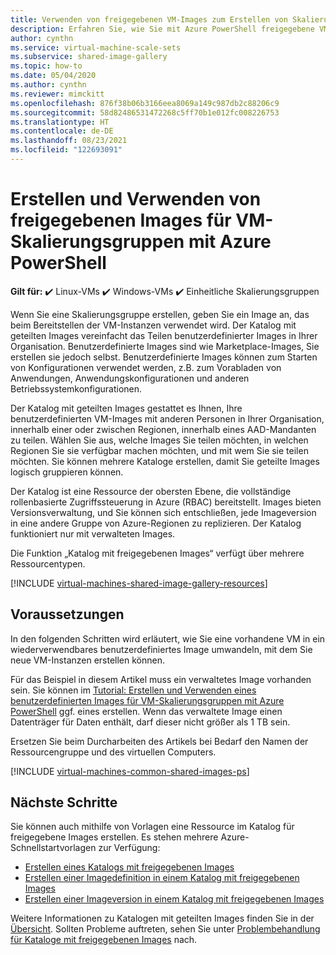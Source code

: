 ```yaml
---
title: Verwenden von freigegebenen VM-Images zum Erstellen von Skalierungsgruppen in Azure PowerShell
description: Erfahren Sie, wie Sie mit Azure PowerShell freigegebene VM-Images erstellen können, mit denen Sie VM-Skalierungsgruppen in Azure bereitstellen können.
author: cynthn
ms.service: virtual-machine-scale-sets
ms.subservice: shared-image-gallery
ms.topic: how-to
ms.date: 05/04/2020
ms.author: cynthn
ms.reviewer: mimckitt
ms.openlocfilehash: 876f38b06b3166eea8069a149c987db2c88206c9
ms.sourcegitcommit: 58d82486531472268c5ff70b1e012fc008226753
ms.translationtype: HT
ms.contentlocale: de-DE
ms.lasthandoff: 08/23/2021
ms.locfileid: "122693091"
---
```

# <a name="create-and-use-shared-images-for-virtual-machine-scale-sets-with-the-azure-powershell"></a>Erstellen und Verwenden von freigegebenen Images für VM-Skalierungsgruppen mit Azure PowerShell

**Gilt für:** :heavy_check_mark: Linux-VMs :heavy_check_mark: Windows-VMs :heavy_check_mark: Einheitliche Skalierungsgruppen

Wenn Sie eine Skalierungsgruppe erstellen, geben Sie ein Image an, das beim Bereitstellen der VM-Instanzen verwendet wird. Der Katalog mit geteilten Images vereinfacht das Teilen benutzerdefinierter Images in Ihrer Organisation. Benutzerdefinierte Images sind wie Marketplace-Images, Sie erstellen sie jedoch selbst. Benutzerdefinierte Images können zum Starten von Konfigurationen verwendet werden, z.B. zum Vorabladen von Anwendungen, Anwendungskonfigurationen und anderen Betriebssystemkonfigurationen. 

Der Katalog mit geteilten Images gestattet es Ihnen, Ihre benutzerdefinierten VM-Images mit anderen Personen in Ihrer Organisation, innerhalb einer oder zwischen Regionen, innerhalb eines AAD-Mandanten zu teilen. Wählen Sie aus, welche Images Sie teilen möchten, in welchen Regionen Sie sie verfügbar machen möchten, und mit wem Sie sie teilen möchten. Sie können mehrere Kataloge erstellen, damit Sie geteilte Images logisch gruppieren können. 

Der Katalog ist eine Ressource der obersten Ebene, die vollständige rollenbasierte Zugriffssteuerung in Azure (RBAC) bereitstellt. Images bieten Versionsverwaltung, und Sie können sich entschließen, jede Imageversion in eine andere Gruppe von Azure-Regionen zu replizieren. Der Katalog funktioniert nur mit verwalteten Images. 

Die Funktion „Katalog mit freigegebenen Images“ verfügt über mehrere Ressourcentypen. 


[!INCLUDE [virtual-machines-shared-image-gallery-resources](../../includes/virtual-machines-shared-image-gallery-resources.md)]


## <a name="before-you-begin"></a>Voraussetzungen

In den folgenden Schritten wird erläutert, wie Sie eine vorhandene VM in ein wiederverwendbares benutzerdefiniertes Image umwandeln, mit dem Sie neue VM-Instanzen erstellen können.

Für das Beispiel in diesem Artikel muss ein verwaltetes Image vorhanden sein. Sie können im [Tutorial: Erstellen und Verwenden eines benutzerdefinierten Images für VM-Skalierungsgruppen mit Azure PowerShell](tutorial-use-custom-image-powershell.md) ggf. eines erstellen. Wenn das verwaltete Image einen Datenträger für Daten enthält, darf dieser nicht größer als 1 TB sein.

Ersetzen Sie beim Durcharbeiten des Artikels bei Bedarf den Namen der Ressourcengruppe und des virtuellen Computers.


[!INCLUDE [virtual-machines-common-shared-images-ps](../../includes/virtual-machines-common-shared-images-powershell.md)]




## <a name="next-steps"></a>Nächste Schritte

Sie können auch mithilfe von Vorlagen eine Ressource im Katalog für freigegebene Images erstellen. Es stehen mehrere Azure-Schnellstartvorlagen zur Verfügung: 

- [Erstellen eines Katalogs mit freigegebenen Images](https://azure.microsoft.com/resources/templates/sig-create/)
- [Erstellen einer Imagedefinition in einem Katalog mit freigegebenen Images](https://azure.microsoft.com/resources/templates/sig-image-definition-create/)
- [Erstellen einer Imageversion in einem Katalog mit freigegebenen Images](https://azure.microsoft.com/resources/templates/sig-image-version-create/)

Weitere Informationen zu Katalogen mit geteilten Images finden Sie in der [Übersicht](../virtual-machines/shared-image-galleries.md). Sollten Probleme auftreten, sehen Sie unter [Problembehandlung für Kataloge mit freigegebenen Images](../virtual-machines/troubleshooting-shared-images.md) nach.
